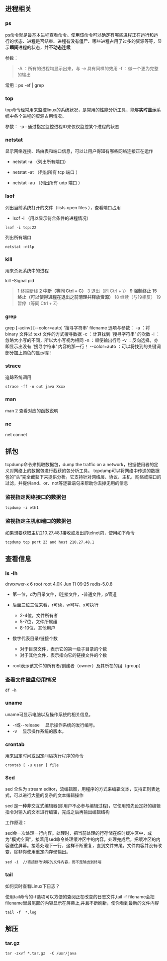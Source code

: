
## 进程相关 ##


### ps ###
ps命令就是最基本进程查看命令。使用该命令可以确定有哪些进程正在运行和运行的状态、进程是否结束、进程有没有僵尸、哪些进程占用了过多的资源等等，显示**瞬间**进程的状态，并**不动态连续**

参数：
> -A ：所有的进程均显示出来，与 -e 具有同样的效用
  -f ：做一个更为完整的输出

常用：ps -ef | grep <pid>

### top ###
top命令经常用来监控linux的系统状况，是常用的性能分析工具，能够**实时显示**系统中各个进程的资源占用情况。

参数：
-p <pid>: 通过指定监控进程ID来仅仅监控某个进程的状态

### netstat

显示网络连接、路由表和端口信息，可以让用户得知有哪些网络连接正在运作

- netstat -a （列出所有端口）

- netstat -at （列出所有 tcp 端口 ）
- netstat -au （列出所有 udp 端口 ）

### lsof

列出当前系统打开的文件（lists open files ），查看端口占用

- lsof -i （用以显示符合条件的进程情况）

```shell
lsof -i tcp:22
```

列出所有端口

```shell
netstat -ntlp
```

### kill ###


用来杀死系统中的进程

kill -Signal pid
> 1 终端断线
	**2 中断（等同 Ctrl + C）**
	3 退出（同 Ctrl + \）
	**9 强制终止**
	**15 终止（可以使得进程在退出之前清理并释放资源）**
	18 继续（与19相反）
	19 暂停（等同 Ctrl + Z）


### grep ###
grep [-acinv] [--color=auto] '搜寻字符串' filename
选项与参数：
-a ：将 binary 文件以 text 文件的方式搜寻数据
-c ：计算找到 '搜寻字符串' 的次数
-i ：忽略大小写的不同，所以大小写视为相同
-n ：顺便输出行号
-v ：反向选择，亦即显示出没有 '搜寻字符串' 内容的那一行！
--color=auto ：可以将找到的关键词部分加上颜色的显示喔！

### strace ###
追踪系统调用

```shell
strace -ff -o out java Xxxx
```

### man ###
man 2 查看对应的函数说明

### nc ###
net connet

## 抓包

tcpdump命令来抓取数据包，dump the traffic on a network，根据使用者的定义对网络上的数据包进行截获的包分析工具。 tcpdump可以将网络中传送的数据包的“头”完全截获下来提供分析。它支持针对网络层、协议、主机、网络或端口的过滤，并提供and、or、not等逻辑语句来帮助你去掉无用的信息

### **监视指定网络接口的数据包**

```
tcpdump -i eth1
```

### **监视指定主机和端口的数据包**

如果想要获取主机210.27.48.1接收或发出的telnet包，使用如下命令

```
tcpdump tcp port 23 and host 210.27.48.1
```

## 查看信息

### ls -lh

drwxrwxr-x 6 root  root  4.0K Jun 11 09:25 redis-5.0.8

- 第一位，d为目录文件，l连接文件，-普通文件，p管道
- 后面三位三位来看，r可读，w可写，x可执行
  - 2-4位，文件所有者
  - 5-7位，文件所属组
  - 8-10位，其他用户

- 数字代表目录/链接个数
  - 对于目录文件，表示它的第一级子目录的个数
  - 对于其他文件，表示指向它的链接文件的个数
- root表示该文件的所有者/创建者（owner）及其所在的组（group）

###  查看文件磁盘使用情况

```shell
df -h
```

### uname

uname可显示电脑以及操作系统的相关信息。

- -r或--release 　显示操作系统的发行编号。
- -v 　显示操作系统的版本。

### crontab

用来固定时间或固定间隔执行程序的命令

```shell
crontab [ -u user ] file
```

### Sed

sed 全名为 stream editor，流编辑器，用程序的方式来编辑文本，支持正则表达式，可以进行大量的复杂的文本编辑操作

sed 是一种非交互式编辑器(即用户不必参与编辑过程)，它使用预先设定好的编辑指令对输入的文本进行编辑，完成之后再输出编辑结构

工作原理：

 sed会一次处理一行内容。处理时，把当前处理的行存储在临时缓冲区中，成为"模式空间"，接着用sed命令处理缓冲区中的内容，处理完成后，把缓冲区的内容送往屏幕。接着处理下一行，这样不断重复，直到文件末尾。文件内容并没有改变，除非你使用重定向存储输出。



```shell
sed -i  //直接修改读取的文件内容，而不是输出到终端
```

### tail

如何实时查看Linux下日志？

使用tail命令的-f选项可以方便的查阅正在改变的日志文件,tail -f filename会把filename里最尾部的内容显示在屏幕上,并且不断刷新，使你看到最新的文件内容

```shell
tail -f  *.log
```



## 解压

### tar.gz

```shell
tar -zxvf *.tar.gz  -C /usr/java
```

